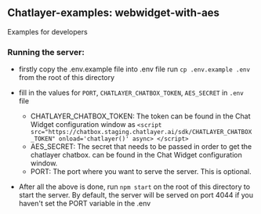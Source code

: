 ## Chatlayer-examples: webwidget-with-aes
Examples for developers


### Running the server:
- firstly copy the .env.example file into .env file
  run `cp .env.example .env` from the root of this directory
- fill in the values for `PORT`, `CHATLAYER_CHATBOX_TOKEN`, `AES_SECRET` in `.env` file
    - CHATLAYER_CHATBOX_TOKEN: The token can be found in the Chat Widget configuration window as
    `<script src="https://chatbox.staging.chatlayer.ai/sdk/CHATLAYER_CHATBOX_TOKEN" onload='chatlayer()' async>
    </script>`
    - AES_SECRET: The secret that needs to be passed in order to get the chatlayer chatbox. can be found in the Chat Widget configuration window.
    - PORT: The port where you want to serve the server. This is optional.

- After all the above is done, run `npm start` on the root of this directory to start the server. By default, the server will be served on port 4044 if you haven't set the PORT variable in the .env
